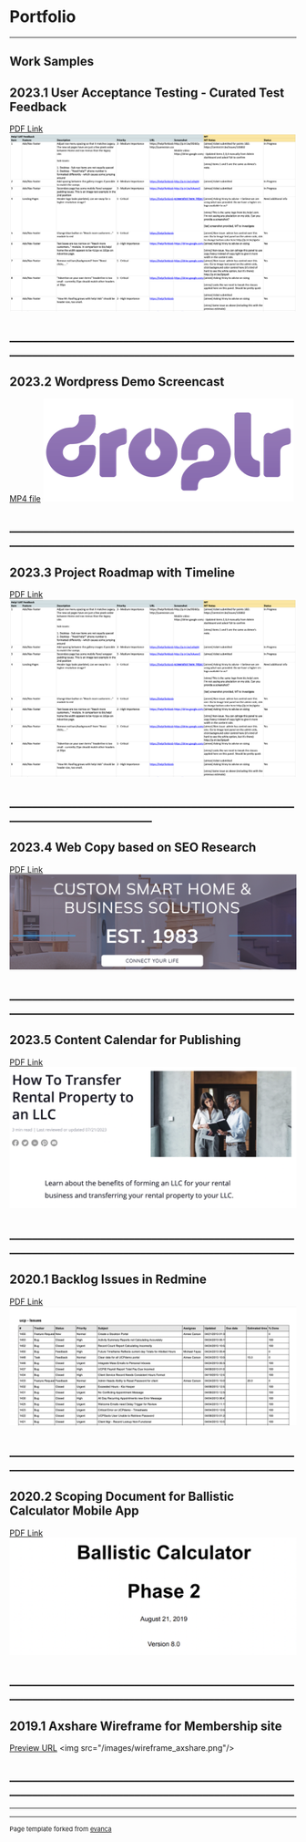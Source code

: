 # Portfolio

---

## Work Samples

## 2023.1 User Acceptance Testing - Curated Test Feedback
[PDF Link](/images/Help!%20UAT.xlsx%20-%20Google%20Sheets.pdf)
<img src="/images/UAT-feedback.png"/>
## ____________________________________________________________________________________________________


## 2023.2 Wordpress Demo Screencast 
[MP4 file](/pdf/WP-demo_recording.mp4)
<img src="/images/Droplr-logo1.png"/>
## ____________________________________________________________________________________________________


## 2023.3 Project Roadmap with Timeline 
[PDF Link](/images/Help!%20UAT.xlsx%20-%20Google%20Sheets.pdf)
<img src="/images/UAT-feedback.png"/>
## ___________________________________________________________________________


## 2023.4 Web Copy based on SEO Research 
[PDF Link](/pdf/Sample%20writing_Content_%20TVmount__R1-Final.docx.pdf)
<img src="/images/pose-audio-solutions.png"/>
## ____________________________________________________________________________________________________


## 2023.5 Content Calendar for Publishing
[PDF Link](/images/2023%20Content%20Dev%20Tracking_calendar%5Bsample%5D.xlsx%20-%20Google%20Sheets.pdf
)
<img src="/images/RL-copy.png"/>
## ____________________________________________________________________________________________________


## 2020.1 Backlog Issues in Redmine
[PDF Link](/pdf/Redmine_Issues.pdf)
<img src="/images/redmine-issues.png"/>
## ____________________________________________________________________________________________________


## 2020.2 Scoping Document for Ballistic Calculator Mobile App
[PDF Link](/pdf/Phase2_Reqs_BallisticCalculator_WebApp_FinalReview8.pdf)
<img src="/images/z-calc.png"/>
## ____________________________________________________________________________________________________


## 2019.1 Axshare Wireframe for Membership site
[Preview URL]([http://example.com/](https://i9a8ec.axshare.com/#p=home))
<img src="/images/wireframe_axshare.png"/>
## ____________________________________________________________________________________________________


<!--

### Archive

- [Project 2014 Axshare Wireframe](/images/wireframe_axshare.png
)
- [Project 2 Title](http://example.com/)
- [Project 3 Title](http://example.com/)
- [Project 4 Title](http://example.com/)
- [Project 5 Title](http://example.com/)
-->
---




---
<p style="font-size:11px">Page template forked from <a href="https://github.com/evanca/quick-portfolio">evanca</a></p>
<!-- Remove above link if you don't want to attibute -->
